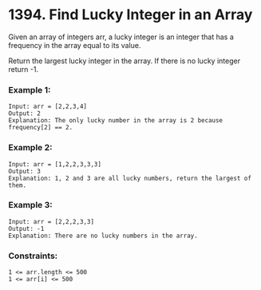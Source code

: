 # 1394. Find Lucky Integer in an Array

Given an array of integers arr, a lucky integer is an integer that has a frequency in the array equal to its value.

Return the largest lucky integer in the array. If there is no lucky integer return -1.

 

### Example 1:
```
Input: arr = [2,2,3,4]
Output: 2
Explanation: The only lucky number in the array is 2 because frequency[2] == 2.
```
### Example 2:
```
Input: arr = [1,2,2,3,3,3]
Output: 3
Explanation: 1, 2 and 3 are all lucky numbers, return the largest of them.
```
### Example 3:
```
Input: arr = [2,2,2,3,3]
Output: -1
Explanation: There are no lucky numbers in the array.
```
 

### Constraints:
```
1 <= arr.length <= 500
1 <= arr[i] <= 500
```
